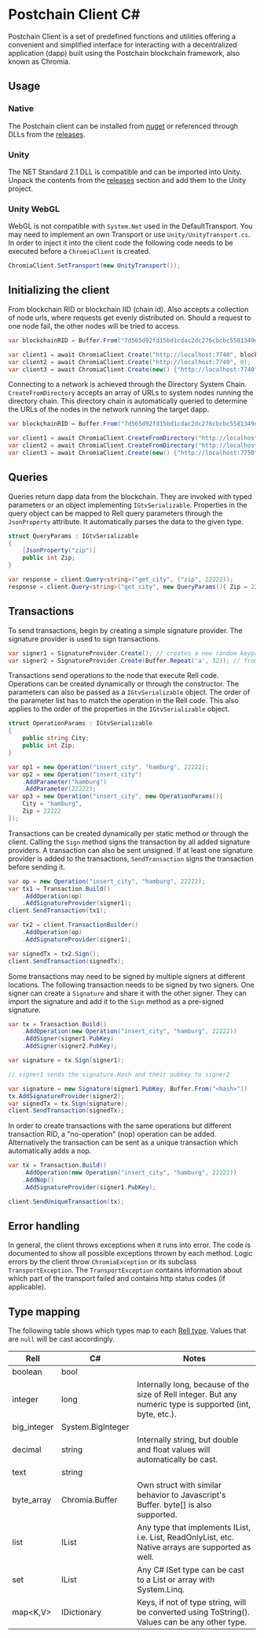 # Postchain Client C#
Postchain Client is a set of predefined functions and utilities offering a convenient and simplified interface for interacting with a decentralized application (dapp) built using the Postchain blockchain framework, also known as Chromia.

## Usage
### Native
The Postchain client can be installed from [nuget](https://www.nuget.org/packages/PostchainClient) or referenced through DLLs from the [releases](https://github.com/chainofalliance/postchain-client-csharp/releases).

### Unity
The NET Standard 2.1 DLL is compatible and can be imported into Unity. Unpack the contents from the [releases](https://github.com/chainofalliance/postchain-client-csharp/releases) section and add them to the Unity project.

### Unity WebGL
WebGL is not compatible with `System.Net` used in the DefaultTransport. You may need to implement an own Transport or use `Unity/UnityTransport.cs`. In order to inject it into the client code the following code needs to be executed before a `ChromiaClient` is created.
```c#
ChromiaClient.SetTransport(new UnityTransport());
```

## Initializing the client
From blockchain RID or blockchain IID (chain id). Also accepts a collection of node urls, where requests get evenly distributed on. Should a request to one node fail, the other nodes will be tried to access.
```c#
var blockchainRID = Buffer.From("7d565d92fd15bd1cdac2dc276cbcbc5581349d05a9e94ba919e1155ef4daf8f9");

var client1 = await ChromiaClient.Create("http://localhost:7740", blockchainRID);
var client2 = await ChromiaClient.Create("http://localhost:7740", 0);
var client3 = await ChromiaClient.Create(new() {"http://localhost:7740", "http://localhost:7741"}, 0);
```

Connecting to a network is achieved through the Directory System Chain. `CreateFromDirectory` accepts an array of URLs to system nodes running the directory chain. This directory chain is automatically queried to determine the URLs of the nodes in the network running the target dapp.
```c#
var blockchainRID = Buffer.From("7d565d92fd15bd1cdac2dc276cbcbc5581349d05a9e94ba919e1155ef4daf8f9");

var client1 = await ChromiaClient.CreateFromDirectory("http://localhost:7750", blockchainRID);
var client2 = await ChromiaClient.CreateFromDirectory("http://localhost:7750", 42);
var client3 = await ChromiaClient.Create(new() {"http://localhost:7750", "http://localhost:7751"}, 0);
```

## Queries
Queries return dapp data from the blockchain. They are invoked with typed parameters or an object implementing `IGtvSerializable`. Properties in the query object can be mapped to Rell query parameters through the `JsonProperty` attribute. It automatically parses the data to the given type.

```c#
struct QueryParams : IGtvSerializable
{
    [JsonProperty("zip")]
    public int Zip;
}

var response = client.Query<string>("get_city", ("zip", 22222));
response = client.Query<string>("get_city", new QueryParams(){ Zip = 22222 });
```

## Transactions
To send transactions, begin by creating a simple signature provider. The signature provider is used to sign transactions.

```c#
var signer1 = SignatureProvider.Create(); // creates a new random keypair
var signer2 = SignatureProvider.Create(Buffer.Repeat('a', 32)); // from private key
```

Transactions send operations to the node that execute Rell code. Operations can be created dynamically or through the constructor. The parameters can also be passed as a `IGtvSerializable` object. The order of the parameter list has to match the operation in the Rell code. This also applies to the order of the properties in the `IGtvSerializable` object.

```c#
struct OperationParams : IGtvSerializable
{
    public string City;
    public int Zip;
}

var op1 = new Operation("insert_city", "hamburg", 22222);
var op2 = new Operation("insert_city")
    .AddParameter("hamburg")
    .AddParameter(22222);
var op3 = new Operation("insert_city", new OperationParams(){
    City = "hamburg",
    Zip = 22222
});
```

Transactions can be created dynamically per static method or through the client. Calling the `Sign` method signs the transaction by all added signature providers. A transaction can also be sent unsigned. If at least one signature provider is added to the transactions, `SendTransaction` signs the transaction before sending it. 
```c#
var op = new Operation("insert_city", "hamburg", 22222);
var tx1 = Transaction.Build()
    .AddOperation(op)
    .AddSignatureProvider(signer1);
client.SendTransaction(tx1);

var tx2 = client.TransactionBuilder()
    .AddOperation(op)
    .AddSignatureProvider(signer1);

var signedTx = tx2.Sign();
client.SendTransaction(signedTx);
```

Some transactions may need to be signed by multiple signers at different locations. The following transaction needs to be signed by two signers. One signer can create a `Signature` and share it with the other signer. They can import the signature and add it to the `Sign` method as a pre-signed signature.
```c#
var tx = Transaction.Build()
    .AddOperation(new Operation("insert_city", "hamburg", 22222))
    .AddSigner(signer1.PubKey)
    .AddSigner(signer2.PubKey);

var signature = tx.Sign(signer1);

// signer1 sends the signature.Hash and their pubkey to signer2

var signature = new Signature(signer1.PubKey, Buffer.From("<hash>"))
tx.AddSignatureProvider(signer2);
var signedTx = tx.Sign(signature);
client.SendTransaction(signedTx);
```

In order to create transactions with the same operations but different transaction RID, a "no-operation" (nop) operation can be added. Alternatively the transaction can be sent as a unique transaction which automatically adds a nop.
```c#
var tx = Transaction.Build()
    .AddOperation(new Operation("insert_city", "hamburg", 22222))
    .AddNop()
    .AddSignatureProvider(signer1.PubKey);

client.SendUniqueTransaction(tx);
```

## Error handling

In general, the client throws exceptions when it runs into error. The code is documented to show all possible exceptions thrown by each method. Logic errors by the client throw `ChromiaException` or its subclass `TransportException`. The `TransportException` contains information about which part of the transport failed and contains http status codes (if applicable).

## Type mapping

The following table shows which types map to each [Rell type](https://docs.chromia.com/rell/language-features/types/). Values that are `null` will be cast accordingly.
 
| Rell        | C#                | Notes                                                                                                       |
|-------------|-------------------|-------------------------------------------------------------------------------------------------------------|
| boolean     | bool              |                                                                                                             |
| integer     | long              | Internally long, because of the size of Rell integer. But any numeric type is supported  (int, byte, etc.). |
| big_integer | System.BigInteger |                                                                                                             |
| decimal     | string            | Internally string, but double and float values will automatically be cast.                                  |
| text        | string            |                                                                                                             |
| byte_array  | Chromia.Buffer    | Own struct with similar behavior to Javascript's Buffer. byte[] is also supported.                          |
| list<T>     | IList             | Any type that implements IList, i.e. List<T>, ReadOnlyList<T>, etc. Native arrays are supported as well.    |
| set<T>      | IList             | Any C# ISet type can be cast to a List or array with System.Linq.                                           |
| map<K,V>    | IDictionary       | Keys, if not of type string, will be converted using ToString(). Values can be any other type.              |
